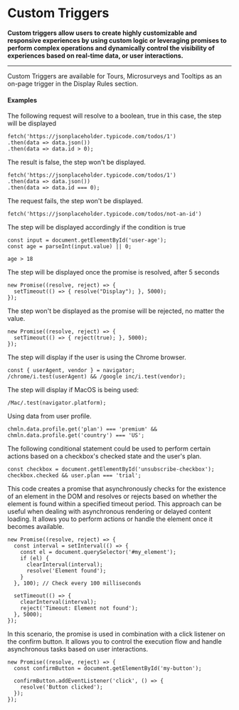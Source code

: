 # Custom Triggers

**Custom triggers allow users to create highly customizable and responsive experiences by using custom logic or leveraging promises to perform complex operations and dynamically control the visibility of experiences based on real-time data, or user interactions.**

---

Custom Triggers are available for Tours, Microsurveys and Tooltips as an on-page trigger in the Display Rules section.

#### Examples

The following request will resolve to a boolean, true in this case, the step will be displayed

```
fetch('https://jsonplaceholder.typicode.com/todos/1')
.then(data => data.json())
.then(data => data.id > 0);
```

The result is false, the step won't be displayed.

```
fetch('https://jsonplaceholder.typicode.com/todos/1')
.then(data => data.json())
.then(data => data.id === 0);
```

The request fails, the step won't be displayed.

```
fetch('https://jsonplaceholder.typicode.com/todos/not-an-id')
```

The step will be displayed accordingly if the condition is true

```
const input = document.getElementById('user-age');
const age = parseInt(input.value) || 0;

age > 18
```

The step will be displayed once the promise is resolved, after 5 seconds

```
new Promise((resolve, reject) => {
  setTimeout(() => { resolve("Display"); }, 5000);
});
```

The step won't be displayed as the promise will be rejected, no matter the value.

```
new Promise((resolve, reject) => {
  setTimeout(() => { reject(true); }, 5000);
});
```

The step will display if the user is using the Chrome browser.

```
const { userAgent, vendor } = navigator;
/chrome/i.test(userAgent) && /google inc/i.test(vendor);
```

The step will display if MacOS is being used:

```
/Mac/.test(navigator.platform);
```

Using data from user profile.

```
chmln.data.profile.get('plan') === 'premium' && chmln.data.profile.get('country') === 'US';
```

The following conditional statement could be used to perform certain actions based on a checkbox's checked state and the user's plan.

```
const checkbox = document.getElementById('unsubscribe-checkbox');
checkbox.checked && user.plan === 'trial';
```

This code creates a promise that asynchronously checks for the existence of an element in the DOM and resolves or rejects based on whether the element is found within a specified timeout period. This approach can be useful when dealing with asynchronous rendering or delayed content loading. It allows you to perform actions or handle the element once it becomes available.

```
new Promise((resolve, reject) => {
  const interval = setInterval(() => {
    const el = document.querySelector('#my_element');
    if (el) {
      clearInterval(interval);
      resolve('Element found');
    }
  }, 100); // Check every 100 milliseconds

  setTimeout(() => {
    clearInterval(interval);
    reject('Timeout: Element not found');
  }, 5000);
});
```

In this scenario, the promise is used in combination with a click listener on the confirm button. It allows you to control the execution flow and handle asynchronous tasks based on user interactions.

```
new Promise((resolve, reject) => {
  const confirmButton = document.getElementById('my-button');

  confirmButton.addEventListener('click', () => {
    resolve('Button clicked');
  });
});
```

